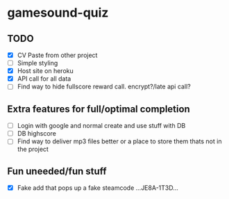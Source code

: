 # gamesound-quiz

## TODO

* [X] CV Paste from other project
* [ ] Simple styling
* [X] Host site on heroku
* [X] API call for all data
* [ ] Find way to hide fullscore reward call. encrypt?/late api call?

## Extra features for full/optimal completion
* [ ] Login with google and normal create and use stuff with DB
* [ ] DB highscore
* [ ] Find way to deliver mp3 files better or a place to store them thats not in the project

## Fun uneeded/fun stuff
* [X] Fake add that pops up a fake steamcode ...JE8A-1T3D...
